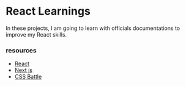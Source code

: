 
# React Learnings

In these projects, I am going to learn with officials documentations to improve my React skills.

### resources

 - [React](https://react.dev/learn)
 - [Next js](https://nextjs.org/learn/react-foundations)
 - [CSS Battle](https://cssbattle.dev/)
